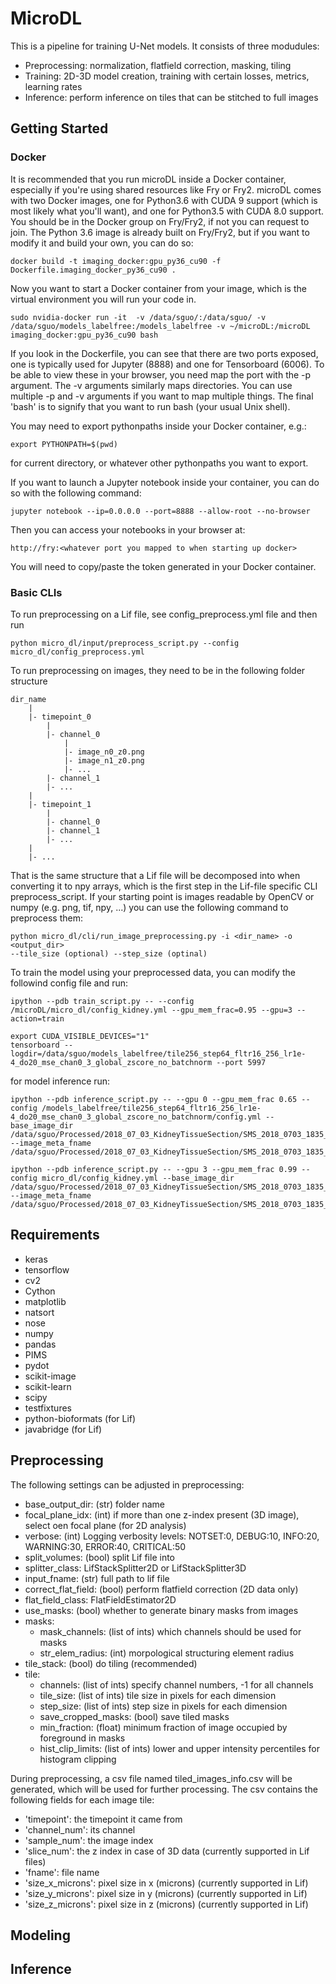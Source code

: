 # MicroDL

This is a pipeline for training U-Net models. It consists of three modudules:

* Preprocessing: normalization, flatfield correction, masking, tiling
* Training: 2D-3D model creation, training with certain losses, metrics, learning rates
* Inference: perform inference on tiles that can be stitched to full images

## Getting Started

### Docker

It is recommended that you run microDL inside a Docker container, especially if you're using shared resources like Fry
or Fry2. microDL comes with two Docker images, one for Python3.6 with CUDA 9 support (which is most likely what
you'll want), and one for Python3.5 with CUDA 8.0 support. You should be in the Docker group on Fry/Fry2, if not you
can request to join. The Python 3.6 image is already built on Fry/Fry2, but if you want to modify it and build your own,
you can do so:
```
docker build -t imaging_docker:gpu_py36_cu90 -f Dockerfile.imaging_docker_py36_cu90 .
```
Now you want to start a Docker container from your image, which is the virtual environment you will run your code in.
```buildoutcfg
sudo nvidia-docker run -it  -v /data/sguo/:/data/sguo/ -v /data/sguo/models_labelfree:/models_labelfree -v ~/microDL:/microDL imaging_docker:gpu_py36_cu90 bash
```
If you look in the Dockerfile, you can see that there are two ports exposed, one is typically used for Jupyter (8888)
and one for Tensorboard (6006). To be able to view these in your browser, you need map the port with the -p argument.
The -v arguments similarly maps directories. You can use multiple -p and -v arguments if you want to map multiple things.
The final 'bash' is to signify that you want to run bash (your usual Unix shell). 

You may need to export pythonpaths inside your Docker container, e.g.:
```buildoutcfg
export PYTHONPATH=$(pwd)
```
for current directory, or whatever other pythonpaths you want to export.

If you want to launch a Jupyter notebook inside your container, you can do so with the following command:
```buildoutcfg
jupyter notebook --ip=0.0.0.0 --port=8888 --allow-root --no-browser
```
Then you can access your notebooks in your browser at:
```buildoutcfg
http://fry:<whatever port you mapped to when starting up docker>
```
You will need to copy/paste the token generated in your Docker container.

### Basic CLIs

To run preprocessing on a Lif file, see config_preprocess.yml file
and then run

```buildoutcfg
python micro_dl/input/preprocess_script.py --config micro_dl/config_preprocess.yml
```

To run preprocessing on images, they need to be in the following folder structure

```buildoutcfg
dir_name
    |
    |- timepoint_0
        |
        |- channel_0
            |
            |- image_n0_z0.png
            |- image_n1_z0.png
            |- ...           
        |- channel_1
        |- ...
    |
    |- timepoint_1
        |
        |- channel_0
        |- channel_1
        |- ...
    |
    |- ...
```
That is the same structure that a Lif file will be decomposed into when converting it to
npy arrays, which is the first step in the Lif-file specific CLI preprocess_script.
If your starting point is images readable by OpenCV or numpy (e.g. png, tif, npy, ...)
you can use the following command to preprocess them:

```buildoutcfg
python micro_dl/cli/run_image_preprocessing.py -i <dir_name> -o <output_dir>
--tile_size (optional) --step_size (optinal)
```

To train the model using your preprocessed data, you can modify the followind config file and run:

```buildoutcfg
ipython --pdb train_script.py -- --config /microDL/micro_dl/config_kidney.yml --gpu_mem_frac=0.95 --gpu=3 --action=train
```

```buildoutcfg
export CUDA_VISIBLE_DEVICES="1"
tensorboard --logdir=/data/sguo/models_labelfree/tile256_step64_fltr16_256_lr1e-4_do20_mse_chan0_3_global_zscore_no_batchnorm --port 5997
```

for model inference run:
```buildoutcfg
ipython --pdb inference_script.py -- --gpu 0 --gpu_mem_frac 0.65 --config /models_labelfree/tile256_step64_fltr16_256_lr1e-4_do20_mse_chan0_3_global_zscore_no_batchnorm/config.yml --base_image_dir /data/sguo/Processed/2018_07_03_KidneyTissueSection/SMS_2018_0703_1835_1_BG_2018_0703_1829_1/split_images --image_meta_fname /data/sguo/Processed/2018_07_03_KidneyTissueSection/SMS_2018_0703_1835_1_BG_2018_0703_1829_1/split_images/split_images_info.csv

ipython --pdb inference_script.py -- --gpu 3 --gpu_mem_frac 0.99 --config micro_dl/config_kidney.yml --base_image_dir /data/sguo/Processed/2018_07_03_KidneyTissueSection/SMS_2018_0703_1835_1_BG_2018_0703_1829_1/split_images --image_meta_fname /data/sguo/Processed/2018_07_03_KidneyTissueSection/SMS_2018_0703_1835_1_BG_2018_0703_1829_1/split_images/split_images_info.csv
```

## Requirements

* keras
* tensorflow
* cv2
* Cython
* matplotlib
* natsort
* nose
* numpy
* pandas
* PIMS
* pydot
* scikit-image
* scikit-learn
* scipy
* testfixtures
* python-bioformats (for Lif)
* javabridge (for Lif)


## Preprocessing

The following settings can be adjusted in preprocessing:
* base_output_dir: (str) folder name
* focal_plane_idx: (int) if more than one z-index present (3D image), select oen focal plane (for 2D analysis)
* verbose: (int) Logging verbosity levels: NOTSET:0, DEBUG:10, INFO:20, WARNING:30, ERROR:40, CRITICAL:50
* split_volumes: (bool) split Lif file into 
* splitter_class: LifStackSplitter2D or LifStackSplitter3D
* input_fname: (str) full path to lif file
* correct_flat_field: (bool) perform flatfield correction (2D data only)
* flat_field_class: FlatFieldEstimator2D
* use_masks: (bool) whether to generate binary masks from images
* masks:
    * mask_channels: (list of ints) which channels should be used for masks
    * str_elem_radius: (int) morpological structuring element radius
* tile_stack: (bool) do tiling (recommended)
* tile:
    * channels: (list of ints) specify channel numbers, -1 for all channels
    * tile_size: (list of ints) tile size in pixels for each dimension
    * step_size: (list of ints) step size in pixels for each dimension
    * save_cropped_masks: (bool) save tiled masks
    * min_fraction: (float) minimum fraction of image occupied by foreground in masks
    * hist_clip_limits: (list of ints) lower and upper intensity percentiles for histogram clipping

During preprocessing, a csv file named tiled_images_info.csv will be generated, which
will be used for further processing. The csv contains the following fields for each image tile:

* 'timepoint': the timepoint it came from
* 'channel_num': its channel
* 'sample_num': the image index 
* 'slice_num': the z index in case of 3D data (currently supported in Lif files)
* 'fname': file name
* 'size_x_microns': pixel size in x (microns) (currently supported in Lif)
* 'size_y_microns': pixel size in y (microns) (currently supported in Lif)
* 'size_z_microns': pixel size in z (microns) (currently supported in Lif)


## Modeling


## Inference
